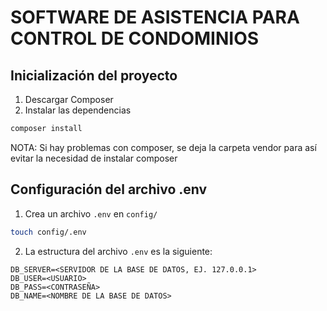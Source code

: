 # SOFTWARE DE ASISTENCIA PARA CONTROL DE CONDOMINIOS

## Inicialización del proyecto

1. Descargar Composer
2. Instalar las dependencias

```bash
composer install
```

NOTA: Si hay problemas con composer, se deja la carpeta vendor para así evitar la necesidad de instalar composer

## Configuración del archivo .env

1. Crea un archivo `.env` en `config/`

```bash
touch config/.env
```

2. La estructura del archivo `.env` es la siguiente:

```env
DB_SERVER=<SERVIDOR DE LA BASE DE DATOS, EJ. 127.0.0.1>
DB_USER=<USUARIO>
DB_PASS=<CONTRASEÑA>
DB_NAME=<NOMBRE DE LA BASE DE DATOS>
```
